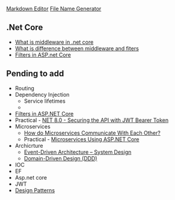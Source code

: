 [Markdown Editor](https://dillinger.io)
[File Name Generator](https://branch-name-generator.sbyte.dev)

## .Net Core

- [What is middleware in .net core](.netcore/what_is_middleware_in_.net_core.md)
- [What is difference between middleware and fiters](.netcore/what_is_difference_between_middleware_and_fiters.md)
- [Filters in ASP.net Core](https://learn.microsoft.com/en-us/aspnet/core/mvc/controllers/filters?view=aspnetcore-8.0)


## Pending to add 
- Routing
- Dependency Injection
  - Service lifetimes
  - 
- [Filters in ASP.NET Core](https://learn.microsoft.com/en-us/aspnet/core/mvc/controllers/filters?view=aspnetcore-8.0)
- Practical - [NET 8.0 - Securing the API with JWT Bearer Token](https://dev.to/techiesdiary/net-60-jwt-token-authentication-using-the-example-api-91l)
- Microservices
  - [How do Microservices Communicate With Each Other?](https://www.geeksforgeeks.org/how-do-microservices-communicate-with-each-other)
  - Practical - [Microservices Using ASP.NET Core](https://www.c-sharpcorner.com/article/microservice-using-asp-net-core)
- Archicrture
  - [Event-Driven Architecture – System Design](https://www.geeksforgeeks.org/event-driven-architecture-system-design)
  - [Domain-Driven Design (DDD)](https://www.geeksforgeeks.org/domain-driven-design-ddd)
- IOC
- EF
- Asp.net core
- JWT
- [Design Patterns](https://dotnettutorials.net/course/dot-net-design-patterns)
